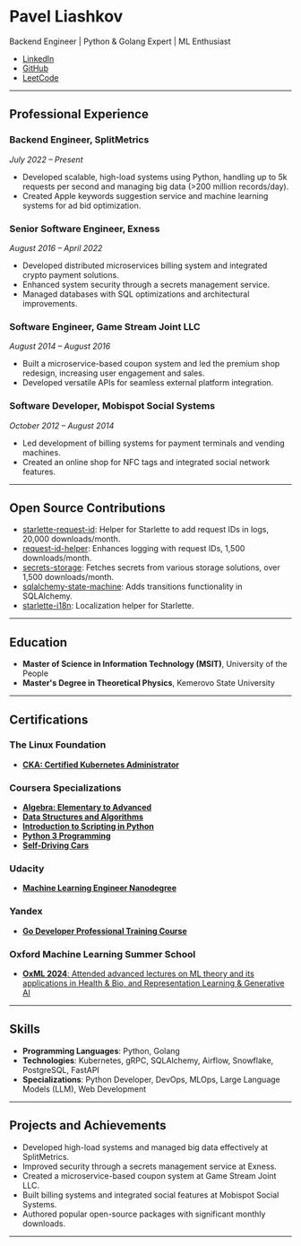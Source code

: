 # Pavel Liashkov

Backend Engineer | Python & Golang Expert | ML Enthusiast

- [LinkedIn](https://www.linkedin.com/in/liashkov/)
- [GitHub](https://github.com/bigbag)
- [LeetCode](https://leetcode.com/u/bigbag/)

---

## Professional Experience

### Backend Engineer, SplitMetrics
*July 2022 – Present*

- Developed scalable, high-load systems using Python, handling up to 5k requests per second and managing big data (>200 million records/day).
- Created Apple keywords suggestion service and machine learning systems for ad bid optimization.

### Senior Software Engineer, Exness
*August 2016 – April 2022*

- Developed distributed microservices billing system and integrated crypto payment solutions.
- Enhanced system security through a secrets management service.
- Managed databases with SQL optimizations and architectural improvements.

### Software Engineer, Game Stream Joint LLC
*August 2014 – August 2016*

- Built a microservice-based coupon system and led the premium shop redesign, increasing user engagement and sales.
- Developed versatile APIs for seamless external platform integration.

### Software Developer, Mobispot Social Systems
*October 2012 – August 2014*

- Led development of billing systems for payment terminals and vending machines.
- Created an online shop for NFC tags and integrated social network features.

---

## Open Source Contributions

- [starlette-request-id](https://github.com/bigbag/starlette-request-id): Helper for Starlette to add request IDs in logs, 20,000 downloads/month.
- [request-id-helper](https://github.com/bigbag/request-id-helper): Enhances logging with request IDs, 1,500 downloads/month.
- [secrets-storage](https://github.com/bigbag/secrets-storage): Fetches secrets from various storage solutions, over 1,500 downloads/month.
- [sqlalchemy-state-machine](https://github.com/bigbag/sqlalchemy-state-machine): Adds transitions functionality in SQLAlchemy.
- [starlette-i18n](https://github.com/bigbag/starlette-i18n): Localization helper for Starlette.

---

## Education

- **Master of Science in Information Technology (MSIT)**, University of the People
- **Master's Degree in Theoretical Physics**, Kemerovo State University

---

## Certifications

### The Linux Foundation
- [**CKA: Certified Kubernetes Administrator**](https://www.credly.com/badges/24122208-e39b-4052-80fd-19f49ed1176b/public_url)

### Coursera Specializations
- [**Algebra: Elementary to Advanced**](https://coursera.org/verify/specialization/QDWV3BG7QAWM)
- [**Data Structures and Algorithms**](https://coursera.org/verify/specialization/8NKLJFF5QKZW)
- [**Introduction to Scripting in Python**](https://coursera.org/verify/specialization/SGW7JYL2UK8B)
- [**Python 3 Programming**](https://coursera.org/verify/specialization/59EV37F9US56)
- [**Self-Driving Cars** ](https://coursera.org/verify/specialization/EDTCKBT5H78J)

### Udacity
- [**Machine Learning Engineer Nanodegree**](https://github.com/bigbag/bigbag.github.io/blob/main/certifications/udacity_ml.pdf)

### Yandex
- [**Go Developer Professional Training Course** ](https://github.com/bigbag/bigbag.github.io/blob/main/certifications/yandex_golang.pdf)

### Oxford Machine Learning Summer School
- [**OxML 2024**: Attended advanced lectures on ML theory and its applications in Health & Bio, and Representation Learning & Generative AI](https://github.com/bigbag/bigbag.github.io/blob/main/certifications/oxml_2024.pdf)

---

## Skills

- **Programming Languages**: Python, Golang
- **Technologies**: Kubernetes, gRPC, SQLAlchemy, Airflow, Snowflake, PostgreSQL, FastAPI
- **Specializations**: Python Developer, DevOps, MLOps, Large Language Models (LLM), Web Development

---

## Projects and Achievements

- Developed high-load systems and managed big data effectively at SplitMetrics.
- Improved security through a secrets management service at Exness.
- Created a microservice-based coupon system at Game Stream Joint LLC.
- Built billing systems and integrated social features at Mobispot Social Systems.
- Authored popular open-source packages with significant monthly downloads.

---

<!-- ## Contact

For more information or collaboration opportunities, feel free to connect via:

- **LinkedIn**: [Pavel Liashkov](https://www.linkedin.com/in/liashkov/)
- **GitHub**: [bigbag](https://github.com/bigbag) -->